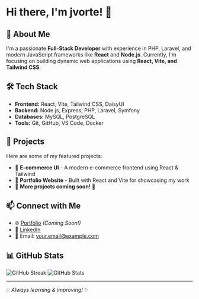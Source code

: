 # Hi there, I'm jvorte! 👋

## 🚀 About Me
I'm a passionate **Full-Stack Developer** with experience in PHP, Laravel, and modern JavaScript frameworks like **React** and **Node.js**. Currently, I'm focusing on building dynamic web applications using **React, Vite, and Tailwind CSS**. 

## 🛠 Tech Stack
- **Frontend:** React, Vite, Tailwind CSS, DaisyUI
- **Backend:** Node.js, Express, PHP, Laravel, Symfony
- **Databases:** MySQL, PostgreSQL
- **Tools:** Git, GitHub, VS Code, Docker

## 📌 Projects
Here are some of my featured projects:
- 🔹 **E-commerce UI** - A modern e-commerce frontend using React & Tailwind
- 🔹 **Portfolio Website** - Built with React and Vite for showcasing my work
- 🔹 **More projects coming soon!** 🚀

## 📫 Connect with Me
- 🌐 [Portfolio](#) *(Coming Soon!)*
- 💼 [LinkedIn](#)
- 📧 Email: your.email@example.com

## 📊 GitHub Stats
![GitHub Streak](https://github-readme-streak-stats.herokuapp.com/?user=jvorte&theme=dark&hide_border=true)
![GitHub Stats](https://github-readme-stats.vercel.app/api?username=jvorte&show_icons=true&theme=dark)

---
💡 *Always learning & improving!* ✨
